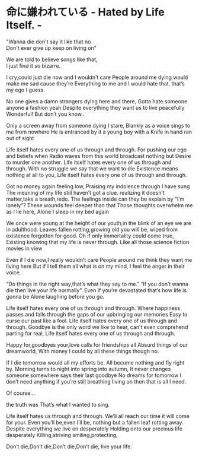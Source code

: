 # 命に嫌われている - Hated by Life Itself. -

"Wanna die don't say it like that no  
Don't ever give up keep on living on"

We are told to believe songs like that,  
I just find it so bizarre.

I cry,could just die now and I wouldn’t care
People around me dying would make me sad cause they’re
Everything to me and I would hate that,
that’s my ego I guess.

No one gives a damn strangers dying here and there,
Gotta hate someone anyone a fashion yeah
Despite everything they want us to live peacefully
Wonderful! But don’t you know..

Only a screen away from someone dying I stare,
Blankly as a voice sings to me from nowhere
He is entranced by it a young boy with a Knife in hand ran out of sight

Life itself hates every one of us through and through.
For pushing our ego and beliefs
when Radio waves from this world broadcast nothing but
Desire to murder one another.
Life itself hates every one of us through and through.
With no struggle we say that we want to die
Existence means nothing at all to you,
Life itself hates every one of us through and through.

Got no money again feeling low,
Praising my indolence through I have sung
The meaning of my life still haven’t got a clue.
realizing it doesn’t matter,take a breath,redo.
The feelings inside can they be explain
by “I’m lonely”?
These wounds feel deeper than that
Those thoughts overwhelm me as I lie here,
Alone I sleep in my bed again

We once were young at the height of our youth,in the blink of an eye we are in adulthood.
Leaves fallen rotting,growing old you will be,
wiped from existence forgotten for good.
Oh if only immortality could come true,
Existing knowing that my life is never through.
Like all those science fiction movies in view

Even if I die now,I really wouldn’t care
People around me think they want me living here
But if I tell them all what is on my mind,
I feel the anger in their voice.

“Do things in the right way,that’s what they say to me.”
“If you don’t wanna die then live your life normally”.
Even if you’re devastated that’s how life is gonna be
Alone laughing before you go.

Life itself hates every one of us through and through.
Where happiness passes and falls through the gaps of our upbringing our memories
Easy to curse our past like a fool.
Life itself hates every one of us through and through.
Goodbye is the only word we like to hear,
can’t even comprehend parting for real,
Life itself hates every one of us through and through.

Happy for,goodbyes your,love calls for friendships all
Absurd things of our dreamworld,
With money I could by all these things though no.

If I die tomorrow would all my efforts be.
All become nothing and fly right by.
Morning turns to night into spring into autumn,
It never changes someone somewhere says their last goodbye
No dreams for tomorrow I don’t need anything
if you’re still breathing living on then that is all I need.

Of course...

the truth was
That’s what I wanted to sing.

Life itself hates us through and through.
We’ll all reach our time it will come for your.
Even you’ll be,even I’ll be,
nothing but a fallen leaf rotting away.
Despite everything we live on desperately
Holding onto our precious life desperately
Killing,striving smiling,protecting,

Don’t die,Don’t die,Don’t die,Don’t die,
live your life.
